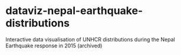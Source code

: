# dataviz-nepal-earthquake-distributions
Interactive data visualisation of UNHCR distributions during the Nepal Earthquake response in 2015 (archived)
